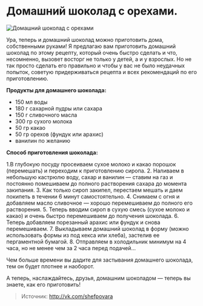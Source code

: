 # Домашний шоколад с орехами.
![Домашний шоколад с орехами](/images/Kulinar/Desert/konfety_Snickers.jpg 'Домашний шоколад с орехами')

Ура, теперь и домашний шоколад можно приготовить дома, собственными руками! Я предлагаю вам приготовить домашний шоколад по этому рецепту, который очень быстро сделать и что, несомненно, вызовет восторг не только у детей, а и у взрослых. Но не так просто сделать его правильно и чтобы у вас не было неудачных попыток, советую придерживаться рецепта и всех рекомендаций по его приготовлению.

**Продукты для домашнего шоколада:**

- 150 мл воды
- 180 г сахарной пудры или сахара
- 150 г сливочного масла
- 300 гр сухого молока
- 50 гр какао
- 50 гр орехов (фундук или арахис)
- ванилин по желанию

**Способ приготовления шоколада:**

1.В глубокую посуду просеиваем сухое молоко и какао порошок (перемешать) и переходим к приготовлению сиропа.
2. Наливаем в небольшую кастрюлю воду, сахар и ванилин — ставим на газ и постоянно помешиваем до полного растворения сахара до момента закипания.
3. Как только сироп закипел, перестаем мешать и даем покипеть в течении 6 минут самостоятельно.
4. Снимаем с огня и добавляем масло сливочное — хорошо перемешиваем до полного его растворения.
5. Теперь вводим сироп в сухую смесь (сухое молоко и какао) и очень быстро перемешиваем до получения шоколада.
6. Теперь добавляем порезанный арахис или фундук и снова перемешиваем.
7. Выкладываем домашний шоколад в форму (можно использовать формы из под кекса или хлеба), застелив ее пергаментной бумагой.
8. Отправляем в холодильник минимум на 4 часа, но не менее чем за 2 часа перед подачей…

Чем больше времени вы дадите для застывания домашнего шоколада, тем он будет плотнее и наоборот.

А теперь, наслаждайтесь, друзья, домашним шоколадом — теперь вы знаете, как его приготовить!

> Источник: http://vk.com/shefpovara
